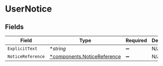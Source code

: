 # UserNotice


## Fields

| Field                                                                     | Type                                                                      | Required                                                                  | Description                                                               |
| ------------------------------------------------------------------------- | ------------------------------------------------------------------------- | ------------------------------------------------------------------------- | ------------------------------------------------------------------------- |
| `ExplicitText`                                                            | **string*                                                                 | :heavy_minus_sign:                                                        | N/A                                                                       |
| `NoticeReference`                                                         | [*components.NoticeReference](../../models/components/noticereference.md) | :heavy_minus_sign:                                                        | N/A                                                                       |